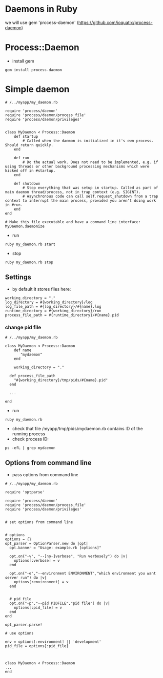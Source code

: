 # Daemons in Ruby

we will use gem 'process-daemon' (https://github.com/ioquatix/process-daemon)


# Process::Daemon

* install gem

```
gem install process-daemon
```


# Simple daemon

```
# /../myapp/my_daemon.rb

require 'process/daemon'
require 'process/daemon/process_file'
require 'process/daemon/privileges'


class MyDaemon < Process::Daemon
    def startup
        # Called when the daemon is initialized in it's own process. Should return quickly.
    end

    def run
        # Do the actual work. Does not need to be implemented, e.g. if using threads or other background processing mechanisms which were kicked off in #startup.
    end

    def shutdown
        # Stop everything that was setup in startup. Called as part of main daemon thread/process, not in trap context (e.g. SIGINT).
        # Asynchronous code can call self.request_shutdown from a trap context to interrupt the main process, provided you aren't doing work in #run.
    end
end

# Make this file executable and have a command line interface:
MyDaemon.daemonize

```

* run

```
ruby my_daemon.rb start
```

* stop

```
ruby my_daemon.rb stop
```



## Settings

* by default it stores files here:
```
working_directory = "."
log_directory = #{working_directory}/log
log_file_path = #{log_directory}/#{name}.log
runtime_directory = #{working_directory}/run
process_file_path = #{runtime_directory}/#{name}.pid
```


### change pid file

```
# /../myapp/my_daemon.rb

class MyDaemon < Process::Daemon
    def name
       "mydaemon"
    end
    
    working_directory = "."
      
  def process_file_path
    "#{working_directory}/tmp/pids/#{name}.pid"
  end
  
  ...
  
end  
```

* run
```
ruby my_daemon.rb
```

* check that file /myapp/tmp/pids/mydaemon.rb contains ID of the running process
* check process ID:
```
ps -efL | grep mydaemon
```



## Options from command line

* pass options from command line

```
# /../myapp/my_daemon.rb

require 'optparse'

require 'process/daemon'
require 'process/daemon/process_file'
require 'process/daemon/privileges'


# set options from command line


# options
options = {}
opt_parser = OptionParser.new do |opt|
  opt.banner = "Usage: example.rb [options]"

  opt.on("-v", "--[no-]verbose", "Run verbosely") do |v|
    options[:verbose] = v
  end

  opt.on("-e","--environment ENVIRONMENT","which environment you want server run") do |v|
    options[:environment] = v
  end


  # pid_file
  opt.on("-p","--pid PIDFILE","pid file") do |v|
    options[:pid_file] = v
  end
end

opt_parser.parse!

# use options

env = options[:environment] || 'development'
pid_file = options[:pid_file]



class MyDaemon < Process::Daemon
...
end


```





